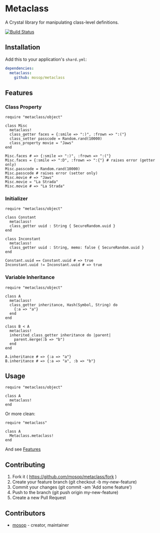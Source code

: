 # Metaclass

A Crystal library for manipulating class-level definitions.

[![Build Status](https://travis-ci.org/mosop/metaclass.svg?branch=master)](https://travis-ci.org/mosop/metaclass)

## Installation

Add this to your application's `shard.yml`:

```yaml
dependencies:
  metaclass:
    github: mosop/metaclass
```

## Features

<a name="features"></a>

### Class Property

```crystal
require "metaclass/object"

class Misc
  metaclass!
  class_getter faces = {:smile => ":)", :frown => ":("}
  class_setter passcode = Random.rand(10000)
  class_property movie = "Jaws"
end

Misc.faces # => {:smile => ":)", :frown => ":("}
Misc.faces = {:smile => ":D", :frown => ":{"} # raises error (getter only)
Misc.passcode = Random.rand(10000)
Misc.passcode # raises error (setter only)
Misc.movie # => "Jaws"
Misc.movie = "La Strada"
Misc.movie # => "La Strada"
```

### Initializer

```crystal
require "metaclass/object"

class Constant
  metaclass!
  class_getter uuid : String { SecureRandom.uuid }
end

class Inconstant
  metaclass!
  class_getter uuid : String, memo: false { SecureRandom.uuid }
end

Constant.uuid == Constant.uuid # => true
Inconstant.uuid != Inconstant.uuid # => true
```

### Variable Inheritance

```crystal
require "metaclass/object"

class A
  metaclass!
  class_getter inheritance, Hash(Symbol, String) do
    {:a => "a"}
  end
end

class B < A
  metaclass!
  inherited_class_getter inheritance do |parent|
    parent.merge(:b => "b")
  end
end

A.inheritance # => {:a => "a"}
B.inheritance # => {:a => "a", :b => "b"}
```

## Usage

```crystal
require "metaclass/object"

class A
  metaclass!
end
```

Or more clean:

```crystal
require "metaclass"

class A
  Metaclass.metaclass!
end
```

And see [Features](#features)

## Contributing

1. Fork it ( https://github.com/mosop/metaclass/fork )
2. Create your feature branch (git checkout -b my-new-feature)
3. Commit your changes (git commit -am 'Add some feature')
4. Push to the branch (git push origin my-new-feature)
5. Create a new Pull Request

## Contributors

- [mosop](https://github.com/mosop) - creator, maintainer
